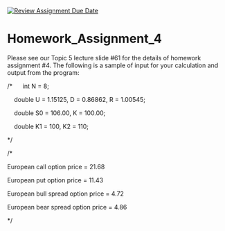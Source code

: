 [![Review Assignment Due Date](https://classroom.github.com/assets/deadline-readme-button-22041afd0340ce965d47ae6ef1cefeee28c7c493a6346c4f15d667ab976d596c.svg)](https://classroom.github.com/a/W690ibKI)
# Homework_Assignment_4

Please see our Topic 5 lecture slide #61 for the details of homework assignment #4. The following is a sample of input for your calculation and output from the program:

/* 
    int N = 8;

    double U = 1.15125, D = 0.86862, R = 1.00545;

    double S0 = 106.00, K = 100.00;

    double K1 = 100, K2 = 110;

*/

/*

European call option price = 21.68

European put option price = 11.43

European bull spread option price = 4.72

European bear spread option price = 4.86

*/
